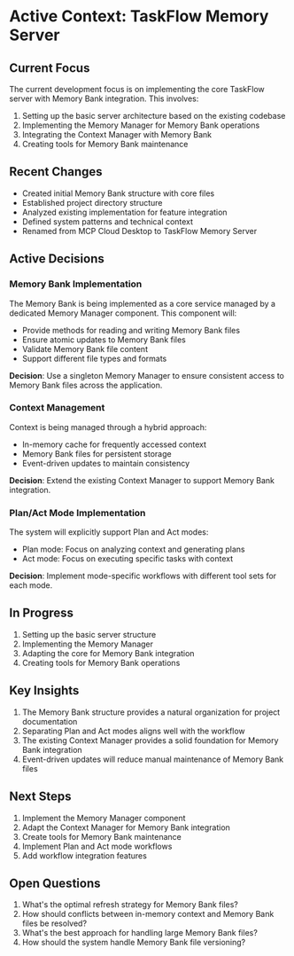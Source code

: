 # Active Context: TaskFlow Memory Server

## Current Focus

The current development focus is on implementing the core TaskFlow server with Memory Bank integration. This involves:

1. Setting up the basic server architecture based on the existing codebase
2. Implementing the Memory Manager for Memory Bank operations
3. Integrating the Context Manager with Memory Bank
4. Creating tools for Memory Bank maintenance

## Recent Changes

- Created initial Memory Bank structure with core files
- Established project directory structure
- Analyzed existing implementation for feature integration
- Defined system patterns and technical context
- Renamed from MCP Cloud Desktop to TaskFlow Memory Server

## Active Decisions

### Memory Bank Implementation

The Memory Bank is being implemented as a core service managed by a dedicated Memory Manager component. This component will:

- Provide methods for reading and writing Memory Bank files
- Ensure atomic updates to Memory Bank files
- Validate Memory Bank file content
- Support different file types and formats

**Decision**: Use a singleton Memory Manager to ensure consistent access to Memory Bank files across the application.

### Context Management

Context is being managed through a hybrid approach:

- In-memory cache for frequently accessed context
- Memory Bank files for persistent storage
- Event-driven updates to maintain consistency

**Decision**: Extend the existing Context Manager to support Memory Bank integration.

### Plan/Act Mode Implementation

The system will explicitly support Plan and Act modes:

- Plan mode: Focus on analyzing context and generating plans
- Act mode: Focus on executing specific tasks with context

**Decision**: Implement mode-specific workflows with different tool sets for each mode.

## In Progress

1. Setting up the basic server structure
2. Implementing the Memory Manager
3. Adapting the core for Memory Bank integration
4. Creating tools for Memory Bank operations

## Key Insights

1. The Memory Bank structure provides a natural organization for project documentation
2. Separating Plan and Act modes aligns well with the workflow
3. The existing Context Manager provides a solid foundation for Memory Bank integration
4. Event-driven updates will reduce manual maintenance of Memory Bank files

## Next Steps

1. Implement the Memory Manager component
2. Adapt the Context Manager for Memory Bank integration
3. Create tools for Memory Bank maintenance
4. Implement Plan and Act mode workflows
5. Add workflow integration features

## Open Questions

1. What's the optimal refresh strategy for Memory Bank files?
2. How should conflicts between in-memory context and Memory Bank files be resolved?
3. What's the best approach for handling large Memory Bank files?
4. How should the system handle Memory Bank file versioning?
